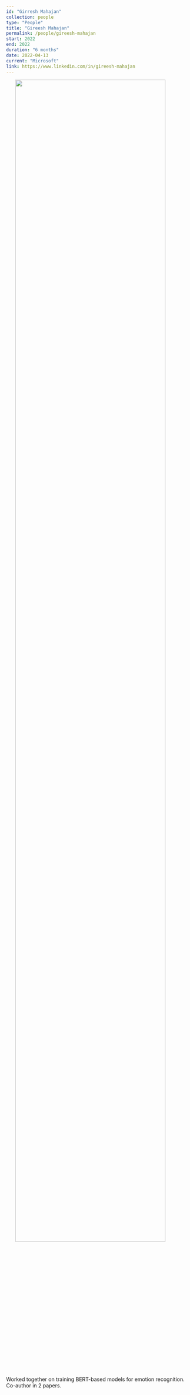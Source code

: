 ```yaml
---
id: "Girresh Mahajan"
collection: people
type: "People"
title: "Gireesh Mahajan"
permalink: /people/gireesh-mahajan
start: 2022
end: 2022
duration: "6 months"
date: 2022-04-13
current: "Microsoft"
link: https://www.linkedin.com/in/gireesh-mahajan
---
```


<img src="https://gchochla.github.io/images/gireesh.jpeg" style="display: block; margin-left: auto; margin-right:auto; width: 90%; height: auto;">

Worked together on training BERT-based models for emotion recognition. Co-author in 2 papers.
